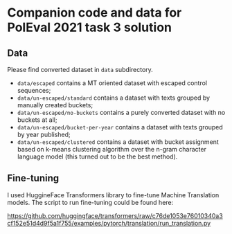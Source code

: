 # Companion code and data for PolEval 2021 task 3 solution


## Data

Please find converted dataset in `data` subdirectory.

* `data/escaped` contains a MT oriented dataset with escaped control sequences;
* `data/un-escaped/standard` contains a dataset with texts grouped by manually created buckets;
* `data/un-escaped/no-buckets` contains a purely converted dataset with no buckets at all;
* `data/un-escaped/bucket-per-year` contains a dataset with texts grouped by year published;
* `data/un-escaped/clustered` contains a dataset with bucket assignment based on k-means clustering algorithm over the n-gram character language model (this turned out to be the best method).

## Fine-tuning

I used HuggineFace Transformers library to fine-tune Machine Translation models. The script to run fine-tuning could be found here:

https://github.com/huggingface/transformers/raw/c76de1053e76010340a3cf152e51d4d9f5a1f755/examples/pytorch/translation/run_translation.py


